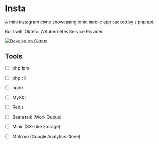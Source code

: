 # Insta
A mini Instagram clone showcasing ionic mobile app backed by a php api.

Built with Okteto, A Kubernetes Service Provider.

[![Develop on Okteto](https://okteto.com/develop-okteto.svg)](https://cloud.okteto.com/deploy)

## Tools
 - [ ] php fpm 
 - [ ] php cli
 - [ ] nginx
 - [ ] MySQL 
 - [ ] Redis
 - [ ] Beanstalk (Work Queue)
 - [ ] Minio (S3-Like Storage)
 - [ ] Matomo (Google Analytics Clone)

